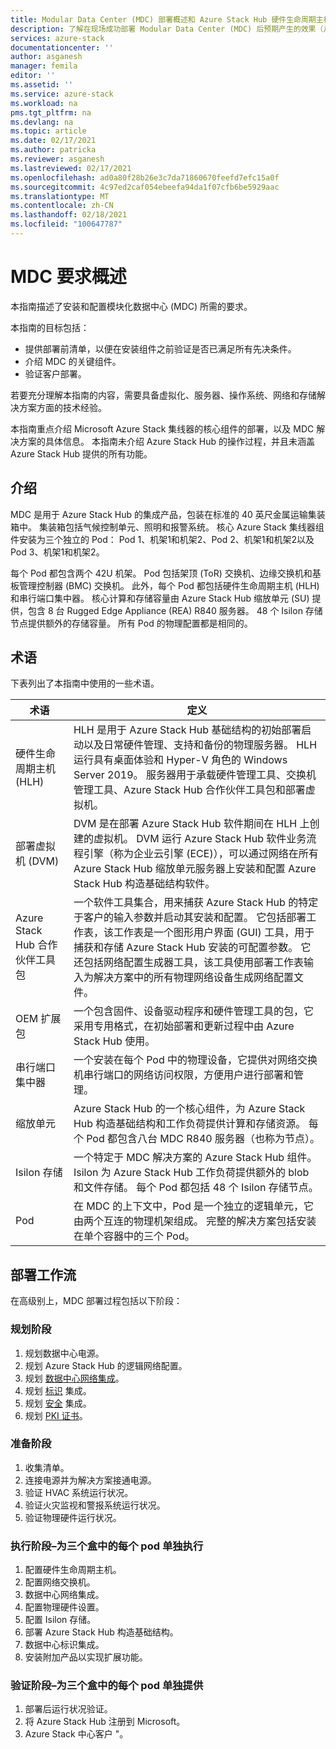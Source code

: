 ```yaml
---
title: Modular Data Center (MDC) 部署概述和 Azure Stack Hub 硬件生命周期主机 (HLH) 管理服务器的设置 | Microsoft Docs
description: 了解在现场成功部署 Modular Data Center (MDC) 后预期产生的效果（从规划到部署后）。
services: azure-stack
documentationcenter: ''
author: asganesh
manager: femila
editor: ''
ms.assetid: ''
ms.service: azure-stack
ms.workload: na
pms.tgt_pltfrm: na
ms.devlang: na
ms.topic: article
ms.date: 02/17/2021
ms.author: patricka
ms.reviewer: asganesh
ms.lastreviewed: 02/17/2021
ms.openlocfilehash: ad0a80f28b26e3c7da71860670feefd7efc15a0f
ms.sourcegitcommit: 4c97ed2caf054ebeefa94da1f07cfb6be5929aac
ms.translationtype: MT
ms.contentlocale: zh-CN
ms.lasthandoff: 02/18/2021
ms.locfileid: "100647787"
---
```

# <a name="mdc-requirements-overview"></a>MDC 要求概述

本指南描述了安装和配置模块化数据中心 (MDC) 所需的要求。 

本指南的目标包括：

- 提供部署前清单，以便在安装组件之前验证是否已满足所有先决条件。
- 介绍 MDC 的关键组件。
- 验证客户部署。

若要充分理解本指南的内容，需要具备虚拟化、服务器、操作系统、网络和存储解决方案方面的技术经验。 

本指南重点介绍 Microsoft Azure Stack 集线器的核心组件的部署，以及 MDC 解决方案的具体信息。 本指南未介绍 Azure Stack Hub 的操作过程，并且未涵盖 Azure Stack Hub 提供的所有功能。 

## <a name="introduction"></a>介绍

MDC 是用于 Azure Stack Hub 的集成产品，包装在标准的 40 英尺金属运输集装箱中。 集装箱包括气候控制单元、照明和报警系统。 核心 Azure Stack 集线器组件安装为三个独立的 Pod： Pod 1、机架1和机架2、Pod 2、机架1和机架2以及 Pod 3、机架1和机架2。

每个 Pod 都包含两个 42U 机架。 Pod 包括架顶 (ToR) 交换机、边缘交换机和基板管理控制器 (BMC) 交换机。 此外，每个 Pod 都包括硬件生命周期主机 (HLH) 和串行端口集中器。 核心计算和存储容量由 Azure Stack Hub 缩放单元 (SU) 提供，包含 8 台 Rugged Edge Appliance (REA) R840 服务器。 48 个 Isilon 存储节点提供额外的存储容量。 所有 Pod 的物理配置都是相同的。

## <a name="terminology"></a>术语

下表列出了本指南中使用的一些术语。

|术语    |定义 |
|-------|-----------|
|硬件生命周期主机 (HLH)|    HLH 是用于 Azure Stack Hub 基础结构的初始部署启动以及日常硬件管理、支持和备份的物理服务器。 HLH 运行具有桌面体验和 Hyper-V 角色的 Windows Server 2019。 服务器用于承载硬件管理工具、交换机管理工具、Azure Stack Hub 合作伙伴工具包和部署虚拟机。 |
|部署虚拟机 (DVM)|    DVM 是在部署 Azure Stack Hub 软件期间在 HLH 上创建的虚拟机。 DVM 运行 Azure Stack Hub 软件业务流程引擎（称为企业云引擎 (ECE)），可以通过网络在所有 Azure Stack Hub 缩放单元服务器上安装和配置 Azure Stack Hub 构造基础结构软件。|
|Azure Stack Hub 合作伙伴工具包|    一个软件工具集合，用来捕获 Azure Stack Hub 的特定于客户的输入参数并启动其安装和配置。 它包括部署工作表，该工作表是一个图形用户界面 (GUI) 工具，用于捕获和存储 Azure Stack Hub 安装的可配置参数。 它还包括网络配置生成器工具，该工具使用部署工作表输入为解决方案中的所有物理网络设备生成网络配置文件。|
|OEM 扩展包    |一个包含固件、设备驱动程序和硬件管理工具的包，它采用专用格式，在初始部署和更新过程中由 Azure Stack Hub 使用。|
|串行端口集中器    |一个安装在每个 Pod 中的物理设备，它提供对网络交换机串行端口的网络访问权限，方便用户进行部署和管理。|
|缩放单元    |Azure Stack Hub 的一个核心组件，为 Azure Stack Hub 构造基础结构和工作负荷提供计算和存储资源。 每个 Pod 都包含八台 MDC R840 服务器（也称为节点）。|
|Isilon 存储 |    一个特定于 MDC 解决方案的 Azure Stack Hub 组件。 Isilon 为 Azure Stack Hub 工作负荷提供额外的 blob 和文件存储。 每个 Pod 都包括 48 个 Isilon 存储节点。|
|Pod    |在 MDC 的上下文中，Pod 是一个独立的逻辑单元，它由两个互连的物理机架组成。 完整的解决方案包括安装在单个容器中的三个 Pod。|

## <a name="deployment-workflow"></a>部署工作流

在高级别上，MDC 部署过程包括以下阶段：

### <a name="planning-phase"></a>规划阶段
1. 规划数据中心电源。
1. 规划 Azure Stack Hub 的逻辑网络配置。
1. 规划 [数据中心网络集成](../operator/azure-stack-network.md)。
1. 规划 [标识](../operator/azure-stack-identity-overview.md) 集成。
1. 规划 [安全](../operator/azure-stack-security-foundations.md) 集成。
1. 规划 [PKI 证书](../operator/azure-stack-pki-certs.md)。

### <a name="preparation-phase"></a>准备阶段
1. 收集清单。
1. 连接电源并为解决方案接通电源。
1. 验证 HVAC 系统运行状况。
1. 验证火灾监视和警报系统运行状况。
1. 验证物理硬件运行状况。

### <a name="execution-phase--separately-for-each-of-the-three-pods"></a>执行阶段–为三个盒中的每个 pod 单独执行
1. 配置硬件生命周期主机。
1. 配置网络交换机。
1. 数据中心网络集成。
1. 配置物理硬件设置。
1. 配置 Isilon 存储。
1. 部署 Azure Stack Hub 构造基础结构。
1. 数据中心标识集成。
1. 安装附加产品以实现扩展功能。

### <a name="validation-phase--separately-for-each-of-the-three-pods"></a>验证阶段–为三个盒中的每个 pod 单独提供
1. 部署后运行状况验证。
1. 将 Azure Stack Hub 注册到 Microsoft。
1. Azure Stack 中心客户 "。